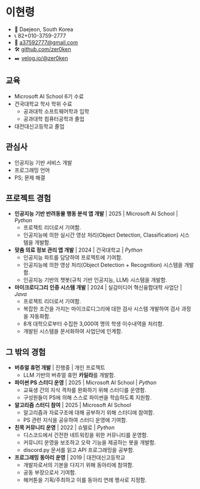 # 이현령

- 🚩 Daejeon, South Korea
- 📞 82+010-3759-2777
- 📧 a37592777@gmail.com
- 🛠️ [github.com/zer0ken](https://github.com/zer0ken)
- ✒️ [velog.io/@zer0ken](https://velog.io/@zer0ken/series)

## 교육

- Microsoft AI School 6기 수료
- 건국대학교 학사 학위 수료
  - 공과대학 소프트웨어학과 입학
  - 공과대학 컴퓨터공학과 졸업
- 대전대신고등학교 졸업

## 관심사

- 인공지능 기반 서비스 개발
- 프로그래밍 언어
- PS; 문제 해결

## 프로젝트 경험

- **인공지능 기반 반려동물 행동 분석 앱 개발** | 2025 | Microsoft AI School | *Python*
  - 프로젝트 리더로서 기여함.
  - 인공지능에 의한 실시간 영상 처리(Object Detection, Classification) 시스템을 개발함.
- **맞춤 의료 정보 관리 앱 개발** | 2024 | 건국대학교 | *Python*
  - 인공지능 파트를 담당하여 프로젝트에 기여함.
  - 인공지능에 의한 영상 처리(Object Detection + Recognition) 시스템을 개발함.
  - 인공지능 기반의 챗봇(규칙 기반 인공지능, LLM) 시스템을 개발함.
- **마이크로디그리 인증 시스템 개발** | 2024 | 실감미디어 혁신융합대학 사업단 | *Java*
  - 프로젝트 리더로서 기여함.
  - 복잡한 조건을 가지는 마이크로디그리에 대한 검사 시스템 개발하여 검사 과정을 자동화함.
  - 8개 대학으로부터 수집한 3,000여 명의 학생 이수내역을 처리함.
  - 개발된 시스템을 문서화하여 사업단에 인계함.

## 그 밖의 경험

- **버츄얼 휴먼 개발** | 진행중 | 개인 프로젝트
  - LLM 기반의 버츄얼 휴먼 **카일라**를 개발함.
- **파이썬 PS 스터디 운영** | 2025 | Microsoft AI School | *Python*
  - 교육생 간의 지식 격차를 완화하기 위해 스터디를 운영함.
  - 구성원들이 PS에 의해 스스로 파이썬을 학습하도록 지원함.
- **알고리즘 스터디 참여** | 2025 | Microsoft AI School
  - 알고리즘과 자료구조에 대해 공부하기 위해 스터디에 참여함.
  - PS 관련 지식을 공유하여 스터디 운영에 기여함.
- **친목 커뮤니티 운영** | 2022 | 슈텔로 | *Python*
  - 디스코드에서 건전한 네트워킹을 위한 커뮤니티를 운영함.
  - 커뮤니티 운영을 보조하고 오락 기능을 제공하는 봇을 개발함.
  - discord.py 문서를 읽고 API 프로그래밍을 공부함.
- **프로그래밍 동아리 운영** | 2019 | 대전대신고등학교
  - 개발자로서의 기본을 다지기 위해 동아리에 참여함.
  - 공동 부장으로서 기여함.
  - 해커톤을 기획/주최하고 이를 동아리 연례 행사로 지정함.